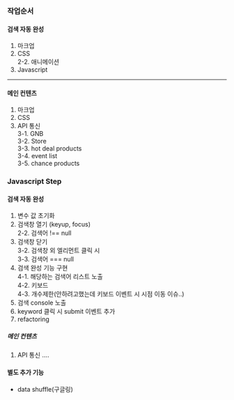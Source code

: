 ### 작업순서

#### 검색 자동 완성

1. 마크업
2. CSS   
   2-2. 애니메이션
3. Javascript

---
#### 메인 컨텐츠
1. 마크업
2. CSS
3. API 통신   
3-1. GNB   
3-2. Store   
3-3. hot deal products   
3-4. event list   
3-5. chance products

### Javascript Step

#### 검색 자동 완성
1. 변수 값 초기화
2. 검색창 열기 (keyup, focus)   
2-2. 검색어 !== null   
3. 검색창 닫기   
3-2. 검색창 외 엘리먼트 클릭 시   
3-3. 검색어 === null
4. 검색 완성 기능 구현   
4-1. 해당하는 검색어 리스트 노출   
4-2. 키보드   
4-3. 개수제한(안하려고했는데 키보드 이벤트 시 시점 이동 이슈..)
5. 검색 console 노출
6. keyword 클릭 시 submit 이벤트 추가
7. refactoring

##### 메인 컨텐츠
1. API 통신
....

#### 별도 추가 기능
- data shuffle(구글링)
